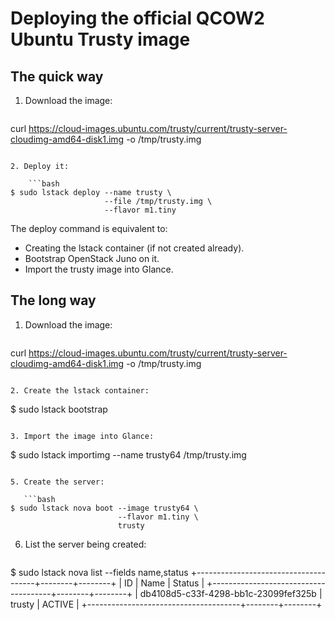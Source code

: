 # Deploying the official QCOW2 Ubuntu Trusty image

## The quick way

1. Download the image:

    ```bash
curl https://cloud-images.ubuntu.com/trusty/current/trusty-server-cloudimg-amd64-disk1.img -o /tmp/trusty.img
```

2. Deploy it:

    ```bash
$ sudo lstack deploy --name trusty \
                     --file /tmp/trusty.img \
                     --flavor m1.tiny
```

The deploy command is equivalent to:
* Creating the lstack container (if not created already).
* Bootstrap OpenStack Juno on it.
* Import the trusty image into Glance.

## The long way

1. Download the image:

   ```
curl https://cloud-images.ubuntu.com/trusty/current/trusty-server-cloudimg-amd64-disk1.img -o /tmp/trusty.img
```

2. Create the lstack container:

   ```
$ sudo lstack bootstrap
```

3. Import the image into Glance:

   ```
$ sudo lstack importimg --name trusty64 /tmp/trusty.img
```

5. Create the server:

   ```bash
$ sudo lstack nova boot --image trusty64 \
                        --flavor m1.tiny \
                        trusty
```

6. List the server being created:

   ```bash
$ sudo lstack nova list --fields name,status
+--------------------------------------+--------+--------+
| ID                                   | Name   | Status |
+--------------------------------------+--------+--------+
| db4108d5-c33f-4298-bb1c-23099fef325b | trusty | ACTIVE |
+--------------------------------------+--------+--------+
```
